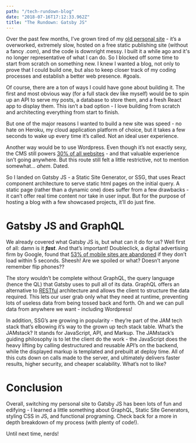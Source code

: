 ```yaml
---
path: "/tech-rundown-blog"
date: "2018-07-16T17:12:33.962Z"
title: "The Rundown: Gatsby JS"
---
```


Over the past few months, I’ve grown tired of my [old personal site](http://will-ferens.surge.sh/) - it’s a overworked, extremely slow, hosted on a free static publishing site (without a fancy .com), and the code is downright messy. I built it a while ago and it's no longer representative of what I can do. So I blocked off some time to start from scratch on something new. I knew I wanted a blog, not only to prove that I could build one, but also to keep closer track of my coding processes and establish a better web presence. #goals.

Of course, there are a ton of ways I could have gone about building it. The first and most obvious way (for a full stack dev like myself) would be to spin up an API to serve my posts, a database to store them, and a fresh React app to display them. This isn’t a bad option - I love building from scratch and architecting everything from start to finish. 

But one of the major reasons I wanted to build a new site was speed - no hate on Heroku, my cloud application platform of choice, but it takes a few seconds to wake up every time it’s called. Not an ideal user experience. 

Another way would be to use Wordpress. Even though it’s not exactly sexy, the CMS still powers [30% of all websites](https://venturebeat.com/2018/03/05/wordpress-now-powers-30-of-websites/) - and that valuable experience isn’t going anywhere. But this route still felt a little restrictive, not to mention somewhat… *ahem*. Dated. 

So I landed on Gatsby JS - a Static Site Generator, or SSG, that uses React component architecture to serve static html pages on the initial query. A static page (rather than a dynamic one) does suffer from a few drawbacks - it can’t offer real time content nor take in user input. But for the purpose of hosting a blog with a few showcased projects, it’ll do just fine.

# Gatsby JS and GraphQL

We already covered what Gatsby JS is, but what can it do for us? Well first of all: damn is it **_fast_**. And that’s important! Doubleclick, a digital advertising firm by Google, found that [53% of mobile sites are abandoned](https://www.doubleclickbygoogle.com/articles/mobile-speed-matters/) if they don’t load within 5 seconds. Sheesh! Are we spoiled or what? Doesn’t anyone remember flip phones?? 

The story wouldn’t be complete without GraphQL, the query language (hence the QL) that Gatsby uses to pull all of its data. GraphQL offers an alternative to [RESTful](https://en.wikipedia.org/wiki/GraphQL) architecture and allows the client to structure the data required. This lets our user grab only what they need at runtime, preventing lots of useless data from being tossed back and forth. Oh and we can pull data from anywhere we want - including Wordpress! 

In addition, SSG’s are growing in popularity - they’re part of the JAM tech stack that’s elbowing it’s way to the grown up tech stack table. What’s the JAMstack? It stands for JavaScript, API, and Markup. The JAMstack’s guiding philosophy is to let the client do the work - the JavaScript does the heavy lifting by calling destructured and reusable API’s on the backend, while the displayed markup is templated and prebuilt at deploy time. All of this cuts down on calls made to the server, and ultimately delivers faster results, higher security, and cheaper scalability. What’s not to like?

# Conclusion

Overall, switching my personal site to Gatsby JS has been lots of fun and edifying - I learned a little something about GraphQL, Static Site Generators, styling CSS in JS, and functional programing. Check back for a more in depth breakdown of my process (with plenty of code!).

Until next time, nerds!
